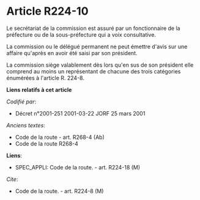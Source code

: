 # Article R224-10

Le secrétariat de la commission est assuré par un fonctionnaire de la préfecture ou de la sous-préfecture qui a voix
consultative.

La commission ou le délégué permanent ne peut émettre d'avis sur une affaire qu'après en avoir été saisi par son président.

La commission siège valablement dès lors qu'en sus de son président elle comprend au moins un représentant de chacune des
trois catégories énumérées à l'article R. 224-8.

**Liens relatifs à cet article**

_Codifié par_:

  - Décret n°2001-251 2001-03-22 JORF 25 mars 2001

_Anciens textes_:

  - Code de la route - art. R268-4 (Ab)
  - Code de la route R268-4

**Liens**:

  - SPEC_APPLI: Code de la route. - art. R224-18 (M)

_Cite_:

  - Code de la route. - art. R224-8 (M)
